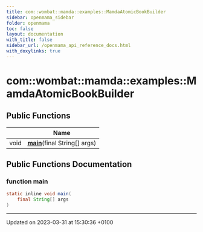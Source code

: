 ```yaml
---
title: com::wombat::mamda::examples::MamdaAtomicBookBuilder
sidebar: openmama_sidebar
folder: openmama
toc: false
layout: documentation
with_title: false
sidebar_url: /openmama_api_reference_docs.html
with_doxylinks: true
---
```


# com::wombat::mamda::examples::MamdaAtomicBookBuilder





## Public Functions

|                | Name           |
| -------------- | -------------- |
| void | **[main](classcom_1_1wombat_1_1mamda_1_1examples_1_1MamdaAtomicBookBuilder.html#function-main)**(final String[] args) |

## Public Functions Documentation

### function main

```java
static inline void main(
    final String[] args
)
```


-------------------------------

Updated on 2023-03-31 at 15:30:36 +0100